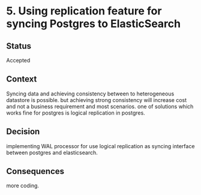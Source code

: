 # 5. Using replication feature for syncing Postgres to ElasticSearch


## Status

Accepted

## Context
 Syncing data and achieving consistency between to heterogeneous datastore is possible.
but achieving strong consistency will increase cost and not a business requirement and most scenarios.
one of solutions which works fine for postgres is logical replication in postgres.

## Decision
implementing WAL processor for use logical replication as syncing interface between postgres and elasticsearch.
## Consequences
more coding.